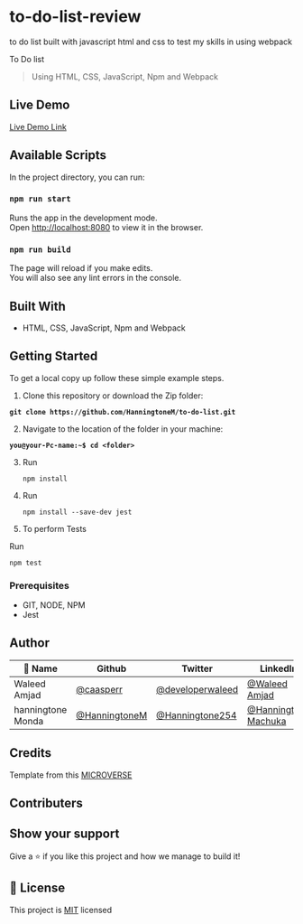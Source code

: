 # to-do-list-review

to do list built with javascript html and css to test my skills in using webpack

 To Do list

> Using HTML, CSS, JavaScript, Npm and Webpack

## Live Demo

[Live Demo Link](https://hanningtonem.github.io/to-do-list-review/)

## Available Scripts

In the project directory, you can run:

### `npm run start`

Runs the app in the development mode.\
Open [http://localhost:8080](http://localhost:8080) to view it in the browser.

### `npm run build`

The page will reload if you make edits.\
You will also see any lint errors in the console.

## Built With

- HTML, CSS, JavaScript, Npm and Webpack

## Getting Started

To get a local copy up follow these simple example steps.

1. Clone this repository or download the Zip folder:

**``git clone https://github.com/HanningtoneM/to-do-list.git``**

2. Navigate to the location of the folder in your machine:

**``you@your-Pc-name:~$ cd <folder>``**

3. Run

   `npm install`
4. Run

    `npm install --save-dev jest`
5. To perform Tests 

Run

`npm test`
### Prerequisites

- GIT, NODE, NPM
- Jest

## Author

| 👤 Name | Github | Twitter | LinkedIn |
|------|--------|---------|----------|
|Waleed Amjad|[@caasperr](https://github.com/caasperr)|[@developerwaleed](https://twitter.com/developerwaleed)|[@Waleed Amjad](https://www.linkedin.com/in/waleed-amjad-51930014a/)||
hanningtone Monda| [@HanningtoneM](https://github.com/HanningtoneM)|[@Hanningtone254](https://twitter.com/Hanningtone254?t=YVXXz9EZzOhR5vPi3DlHDQ&s=09)|[@Hanningtone Machuka](https://www.linkedin.com/in/hanningtone-machuka-58501722a)

## Credits

Template from this [MICROVERSE](https://www.microverse.org/)

## Contributers

## Show your support

Give a ⭐️ if you like this project and how we manage to build it!

## 📝 License

This project is [MIT](./MIT.md) licensed
